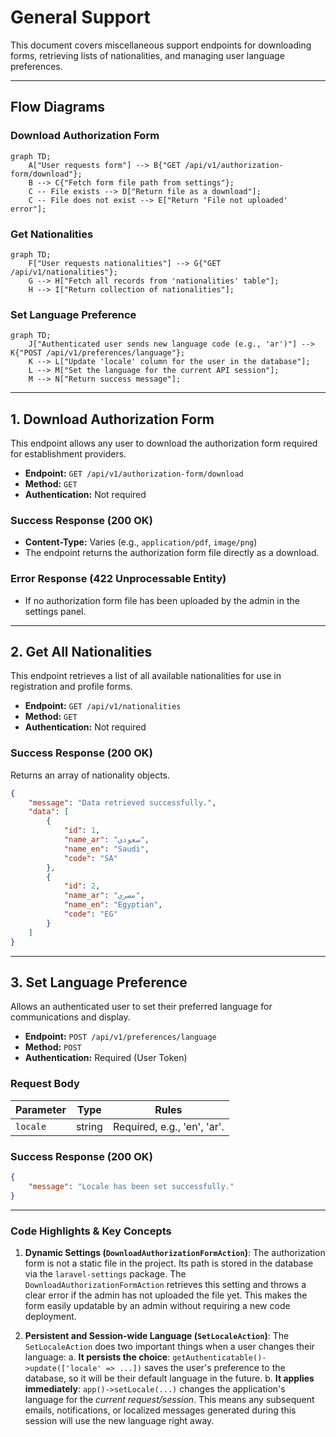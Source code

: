 # General Support

This document covers miscellaneous support endpoints for downloading forms, retrieving lists of nationalities, and managing user language preferences.

---

## Flow Diagrams

### Download Authorization Form
```mermaid
graph TD;
    A["User requests form"] --> B{"GET /api/v1/authorization-form/download"};
    B --> C{"Fetch form file path from settings"};
    C -- File exists --> D["Return file as a download"];
    C -- File does not exist --> E["Return 'File not uploaded' error"];
```

### Get Nationalities
```mermaid
graph TD;
    F["User requests nationalities"] --> G{"GET /api/v1/nationalities"};
    G --> H["Fetch all records from 'nationalities' table"];
    H --> I["Return collection of nationalities"];
```

### Set Language Preference
```mermaid
graph TD;
    J["Authenticated user sends new language code (e.g., 'ar')"] --> K{"POST /api/v1/preferences/language"};
    K --> L["Update 'locale' column for the user in the database"];
    L --> M["Set the language for the current API session"];
    M --> N["Return success message"];
```

---

## 1. Download Authorization Form

This endpoint allows any user to download the authorization form required for establishment providers.

-   **Endpoint:** `GET /api/v1/authorization-form/download`
-   **Method:** `GET`
-   **Authentication:** Not required

### Success Response (200 OK)
-   **Content-Type:** Varies (e.g., `application/pdf`, `image/png`)
-   The endpoint returns the authorization form file directly as a download.

### Error Response (422 Unprocessable Entity)
- If no authorization form file has been uploaded by the admin in the settings panel.

---

## 2. Get All Nationalities

This endpoint retrieves a list of all available nationalities for use in registration and profile forms.

-   **Endpoint:** `GET /api/v1/nationalities`
-   **Method:** `GET`
-   **Authentication:** Not required

### Success Response (200 OK)
Returns an array of nationality objects.
```json
{
    "message": "Data retrieved successfully.",
    "data": [
        {
            "id": 1,
            "name_ar": "سعودي",
            "name_en": "Saudi",
            "code": "SA"
        },
        {
            "id": 2,
            "name_ar": "مصري",
            "name_en": "Egyptian",
            "code": "EG"
        }
    ]
}
```

---

## 3. Set Language Preference

Allows an authenticated user to set their preferred language for communications and display.

-   **Endpoint:** `POST /api/v1/preferences/language`
-   **Method:** `POST`
-   **Authentication:** Required (User Token)

### Request Body

| Parameter | Type   | Rules                  |
| --------- | ------ | ---------------------- |
| `locale`  | string | Required, e.g., 'en', 'ar'. |

### Success Response (200 OK)
```json
{
    "message": "Locale has been set successfully."
}
```

---

### Code Highlights & Key Concepts

1.  **Dynamic Settings (`DownloadAuthorizationFormAction`)**: The authorization form is not a static file in the project. Its path is stored in the database via the `laravel-settings` package. The `DownloadAuthorizationFormAction` retrieves this setting and throws a clear error if the admin has not uploaded the file yet. This makes the form easily updatable by an admin without requiring a new code deployment.

2.  **Persistent and Session-wide Language (`SetLocaleAction`)**: The `SetLocaleAction` does two important things when a user changes their language:
    a. **It persists the choice**: `getAuthenticatable()->update(['locale' => ...])` saves the user's preference to the database, so it will be their default language in the future.
    b. **It applies immediately**: `app()->setLocale(...)` changes the application's language for the *current request/session*. This means any subsequent emails, notifications, or localized messages generated during this session will use the new language right away.

